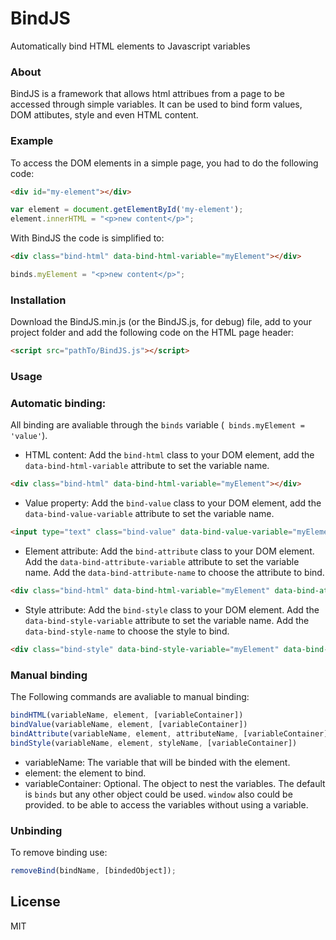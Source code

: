 # BindJS
Automatically bind HTML elements to Javascript variables

### About
BindJS is a framework that allows html attribues from a page to be accessed through simple variables. It can be used to bind form values, DOM attibutes, style and even HTML content.

### Example
To access the DOM elements in a simple page, you had to do the following code:
```HTML
<div id="my-element"></div>
```
```js
var element = document.getElementById('my-element');
element.innerHTML = "<p>new content</p>";
```
With BindJS the code is simplified to:
```HTML
<div class="bind-html" data-bind-html-variable="myElement"></div>
```
```js
binds.myElement = "<p>new content</p>";
```

### Installation
Download the BindJS.min.js (or the BindJS.js, for debug) file, add to your project folder and add the following code on the HTML page header:
```html
<script src="pathTo/BindJS.js"></script>
```

### Usage
### Automatic binding:
All binding are avaliable through the ``binds`` variable (`` binds.myElement = 'value'``).
* HTML content:
Add the ``bind-html`` class to your DOM element, add the ``data-bind-html-variable`` attribute to set the variable name.
```html
<div class="bind-html" data-bind-html-variable="myElement"></div>
```
* Value property:
Add the ``bind-value`` class to your DOM element, add the ``data-bind-value-variable`` attribute to set the variable name.
```html
<input type="text" class="bind-value" data-bind-value-variable="myElement"></input>
```
* Element attribute:
Add the ``bind-attribute`` class to your DOM element. Add the ``data-bind-attribute-variable`` attribute to set the variable name. Add the ``data-bind-attribute-name`` to choose the attribute to bind.
```html
<div class="bind-html" data-bind-html-variable="myElement" data-bind-attribute-name="align"></div>
```
* Style attribute:
Add the ``bind-style`` class to your DOM element. Add the ``data-bind-style-variable`` attribute to set the variable name. Add the ``data-bind-style-name`` to choose the style to bind.
```html
<div class="bind-style" data-bind-style-variable="myElement" data-bind-style-name="color"></div>
```

### Manual binding
The Following commands are avaliable to manual binding:
```js
bindHTML(variableName, element, [variableContainer])
bindValue(variableName, element, [variableContainer])
bindAttribute(variableName, element, attributeName, [variableContainer])
bindStyle(variableName, element, styleName, [variableContainer])
```
* variableName: The variable that will be binded with the element.
* element: the element to bind.
* variableContainer: Optional. The object to nest the variables. The default is ``binds`` but any other object could be used. ``window`` also could be provided. to be able to access the variables without using a variable.

### Unbinding
To remove binding use:
```js
removeBind(bindName, [bindedObject]);
```

License
----

MIT
